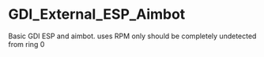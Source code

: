 # GDI_External_ESP_Aimbot
 Basic GDI ESP and aimbot. uses RPM only should be completely undetected from ring 0
